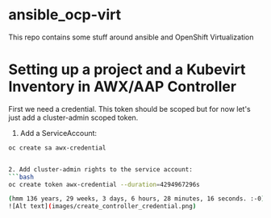 # ansible_ocp-virt
This repo contains some stuff around ansible and OpenShift Virtualization

# Setting up a project and a Kubevirt Inventory in AWX/AAP Controller

First we need a credential. This token should be scoped but for now let's just add a cluster-admin scoped token.

1. Add a ServiceAccount:  
```bash
oc create sa awx-credential


2. Add cluster-admin rights to the service account:  
```bash
oc create token awx-credential --duration=4294967296s 

(hmm 136 years, 29 weeks, 3 days, 6 hours, 28 minutes, 16 seconds. :-0). Copy it and add it as a Credential in the controller:
![Alt text](images/create_controller_credential.png)
